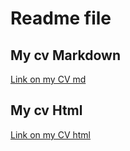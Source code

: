 # Readme file
## My cv Markdown
[Link on my CV md](https://mimiurri.github.io/rsschool-cv/cv)

## My cv Html
[Link on my CV html](https://mimiurri.github.io/rsschool-cv/)
